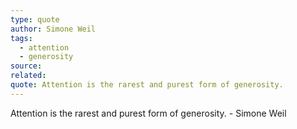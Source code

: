 ```yaml
---
type: quote
author: Simone Weil
tags:
  - attention
  - generosity
source: 
related: 
quote: Attention is the rarest and purest form of generosity.
---
```

Attention is the rarest and purest form of generosity. - Simone Weil